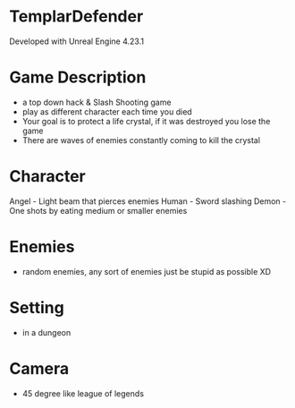 # TemplarDefender

Developed with Unreal Engine 4.23.1


# Game Description  
-  a top down hack & Slash Shooting game
-  play as different character each time you died
-  Your goal is to protect a life crystal, if it was destroyed you lose the game
- There are waves of enemies constantly coming to kill the crystal

# Character 
Angel - Light beam that pierces enemies
Human - Sword slashing
Demon - One shots by eating medium or smaller enemies


# Enemies
- random enemies, any sort of enemies just be stupid as possible XD

# Setting
- in a dungeon

# Camera
- 45 degree like league of legends
